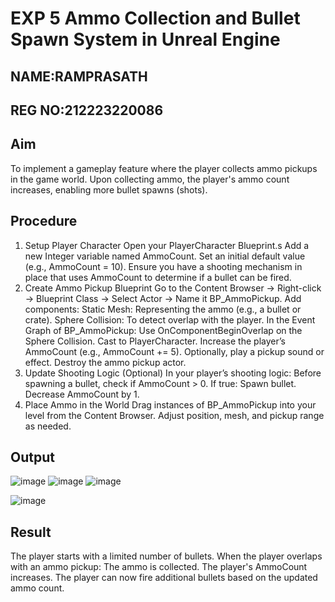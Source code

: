 # EXP 5 Ammo Collection and Bullet Spawn System in Unreal Engine


## NAME:RAMPRASATH
## REG NO:212223220086
## Aim
To implement a gameplay feature where the player collects ammo pickups in the game world. Upon collecting ammo, the player's ammo count increases, enabling more bullet spawns (shots).

## Procedure
1. Setup Player Character
Open your PlayerCharacter Blueprint.s
Add a new Integer variable named AmmoCount.
Set an initial default value (e.g., AmmoCount = 10).
Ensure you have a shooting mechanism in place that uses AmmoCount to determine if a bullet can be fired.
2. Create Ammo Pickup Blueprint
Go to the Content Browser → Right-click → Blueprint Class → Select Actor → Name it BP_AmmoPickup.
Add components:
Static Mesh: Representing the ammo (e.g., a bullet or crate).
Sphere Collision: To detect overlap with the player.
In the Event Graph of BP_AmmoPickup:
Use OnComponentBeginOverlap on the Sphere Collision.
Cast to PlayerCharacter.
Increase the player’s AmmoCount (e.g., AmmoCount += 5).
Optionally, play a pickup sound or effect.
Destroy the ammo pickup actor.
3. Update Shooting Logic (Optional)
In your player’s shooting logic:
Before spawning a bullet, check if AmmoCount > 0.
If true:
Spawn bullet.
Decrease AmmoCount by 1.
4. Place Ammo in the World
Drag instances of BP_AmmoPickup into your level from the Content Browser.
Adjust position, mesh, and pickup range as needed.
## Output

![image](https://github.com/user-attachments/assets/d17571e1-4aea-4f10-9f28-606411ec22d1)
![image](https://github.com/user-attachments/assets/2fac8c29-a64b-43f5-b178-59234e4c8c52)
![image](https://github.com/user-attachments/assets/d0046f12-4ac4-4b5c-a930-03a0eb1f3eca)

![image](https://github.com/user-attachments/assets/b31c3760-326d-4dd8-803d-e413f0488624)



## Result
The player starts with a limited number of bullets.
When the player overlaps with an ammo pickup:
The ammo is collected.
The player's AmmoCount increases.
The player can now fire additional bullets based on the updated ammo count.
